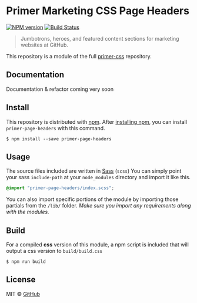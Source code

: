# Primer Marketing CSS Page Headers

[![NPM version](http://img.shields.io/npm/v/primer-page-headers.svg)](https://www.npmjs.org/package/primer-page-headers)
[![Build Status](https://travis-ci.org/primer/primer-css.svg?branch=master)](https://travis-ci.org/primer/primer-css)

> Jumbotrons, heroes, and featured content sections for marketing websites at GitHub.

This repository is a module of the full [primer-css][primer] repository.

## Documentation

<!-- %docs
title: Page headers
status: In review
-->

Documentation & refactor coming very soon

<!-- %enddocs -->


## Install

This repository is distributed with [npm][npm]. After [installing npm][install-npm], you can install `primer-page-headers` with this command.

```
$ npm install --save primer-page-headers
```

## Usage

The source files included are written in [Sass][sass] (`scss`) You can simply point your sass `include-path` at your `node_modules` directory and import it like this.

```scss
@import "primer-page-headers/index.scss";
```

You can also import specific portions of the module by importing those partials from the `/lib/` folder. _Make sure you import any requirements along with the modules._

## Build

For a compiled **css** version of this module, a npm script is included that will output a css version to `build/build.css`

```
$ npm run build
```

## License

MIT &copy; [GitHub](https://github.com/)

[primer]: https://github.com/primer/primer
[primer-support]: https://github.com/primer/primer-support
[support]: https://github.com/primer/primer-support
[docs]: http://primercss.io/
[npm]: https://www.npmjs.com/
[install-npm]: https://docs.npmjs.com/getting-started/installing-node
[sass]: http://sass-lang.com/
